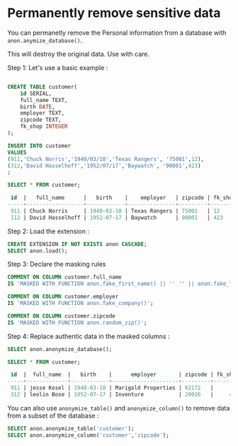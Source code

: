 Permanently remove sensitive data
===============================================================================

You can permanetly remove the Personal information from a database 
with `anon.anymize_database()`.

This will destroy the original data. Use with care.


Step 1: Let's use a basic example :

```sql

CREATE TABLE customer(
	id SERIAL,
	full_name TEXT,
	birth DATE,
	employer TEXT,
	zipcode TEXT,
	fk_shop INTEGER
);

INSERT INTO customer
VALUES 
(911,'Chuck Norris','1940/03/10','Texas Rangers', '75001',12),
(312,'David Hasselhoff','1952/07/17','Baywatch', '90001',423)
;

SELECT * FROM customer;

 id  |   full_name      |   birth    |    employer   | zipcode | fk_shop
-----+------------------+------------+---------------+---------+---------
 911 | Chuck Norris     | 1940-03-10 | Texas Rangers | 75001   | 12
 112 | David Hasselhoff | 1952-07-17 | Baywatch      | 90001   | 423

```

Step 2: Load the extension :

```sql
CREATE EXTENSION IF NOT EXISTS anon CASCADE;
SELECT anon.load();
``` 

Step 3: Declare the masking rules 

```sql
COMMENT ON COLUMN customer.full_name 
IS 'MASKED WITH FUNCTION anon.fake_first_name() || '' '' || anon.fake_last_name()';

COMMENT ON COLUMN customer.employer
IS 'MASKED WITH FUNCTION anon.fake_company()';

COMMENT ON COLUMN customer.zipcode
IS 'MASKED WITH FUNCTION anon.random_zip()';
```


Step 4: Replace authentic data in the masked columns :

```sql
SELECT anon.anonymize_database();

SELECT * FROM customer;

 id  |  full_name  |   birth    |      employer       | zipcode | fk_shop 
-----+-------------+------------+---------------------+---------+---------
 911 | jesse Kosel | 1940-03-10 | Marigold Properties | 62172   |      12
 312 | leolin Bose | 1952-07-17 | Inventure           | 20026   |     423

```



You can also use `anonymize_table()` and `anonymize_column()` to remove data from
a subset of the database :

```sql
SELECT anon.anonymize_table('customer');
SELECT anon.anonymize_column('customer','zipcode');
```

